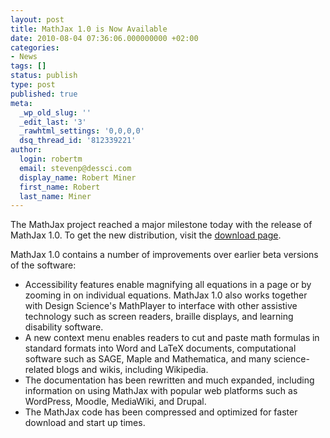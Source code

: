 ```yaml
---
layout: post
title: MathJax 1.0 is Now Available
date: 2010-08-04 07:36:06.000000000 +02:00
categories:
- News
tags: []
status: publish
type: post
published: true
meta:
  _wp_old_slug: ''
  _edit_last: '3'
  _rawhtml_settings: '0,0,0,0'
  dsq_thread_id: '812339221'
author:
  login: robertm
  email: stevenp@dessci.com
  display_name: Robert Miner
  first_name: Robert
  last_name: Miner
---
```


The MathJax project reached a major milestone today with the release of MathJax 1.0. To get the new distribution, visit the [download page](http://docs.mathjax.org/en/latest/installation.html).

MathJax 1.0 contains a number of improvements over earlier beta versions of the software:

*   Accessibility features enable magnifying all equations in a page or by zooming in on individual equations.  MathJax 1.0 also works together with Design Science's MathPlayer to interface with other assistive technology such as screen readers, braille displays, and learning disability software.
*   A new context menu enables readers to cut and paste math formulas in standard formats into Word and LaTeX documents, computational software such as SAGE, Maple and Mathematica, and many science-related blogs and wikis, including Wikipedia.
*   The documentation has been rewritten and much expanded, including information on using MathJax with popular web platforms such as WordPress, Moodle, MediaWiki, and Drupal.
*   The MathJax code has been compressed and optimized for faster download and start up times.
